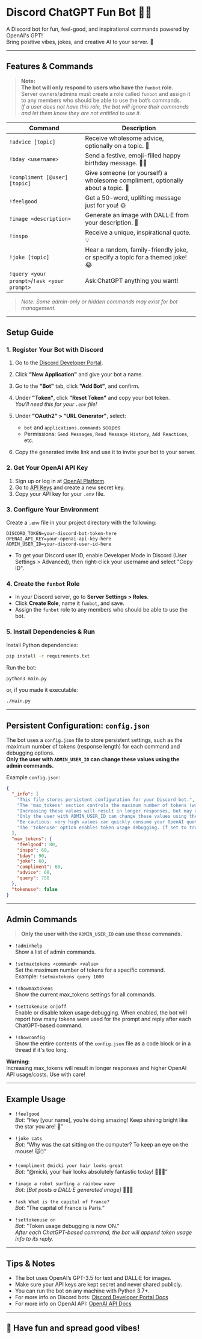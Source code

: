 # Discord ChatGPT Fun Bot 🤖✨

A Discord bot for fun, feel-good, and inspirational commands powered by OpenAI's GPT!  
Bring positive vibes, jokes, and creative AI to your server. 🌈

---

## Features & Commands

> **Note:**  
> **The bot will only respond to users who have the `funbot` role.**  
> Server owners/admins must create a role called `funbot` and assign it to any members who should be able to use the bot’s commands.  
> _If a user does not have this role, the bot will ignore their commands and let them know they are not entitled to use it._

| Command                        | Description                                                                                 |
|--------------------------------|---------------------------------------------------------------------------------------------|
| `!advice [topic]`              | Receive wholesome advice, optionally on a topic. 🧠                                         |
| `!bday <username>`             | Send a festive, emoji-filled happy birthday message. 🎂🎉                                    |
| `!compliment [@user] [topic]`  | Give someone (or yourself) a wholesome compliment, optionally about a topic. 🥰             |
| `!feelgood`                    | Get a 50-word, uplifting message just for you! 🌞                                           |
| `!image <description>`         | Generate an image with DALL·E from your description. 🎨                                    |
| `!inspo`                       | Receive a unique, inspirational quote. 💡                                                   |
| `!joke [topic]`                | Hear a random, family-friendly joke, or specify a topic for a themed joke! 😂               |
| `!query <your prompt>`/`!ask <your prompt>` | Ask ChatGPT anything you want!                                                    |

> _Note: Some admin-only or hidden commands may exist for bot management._

---

## Setup Guide

### 1. Register Your Bot with Discord

1. Go to the [Discord Developer Portal](https://discord.com/developers/applications).
2. Click **"New Application"** and give your bot a name.
3. Go to the **"Bot"** tab, click **"Add Bot"**, and confirm.
4. Under **"Token"**, click **"Reset Token"** and copy your bot token.  
   _You’ll need this for your `.env` file!_

5. Under **"OAuth2" > "URL Generator"**, select:
   - `bot` and `applications.commands` scopes
   - Permissions: `Send Messages`, `Read Message History`, `Add Reactions`, etc.
6. Copy the generated invite link and use it to invite your bot to your server.

### 2. Get Your OpenAI API Key

1. Sign up or log in at [OpenAI Platform](https://platform.openai.com/).
2. Go to [API Keys](https://platform.openai.com/api-keys) and create a new secret key.
3. Copy your API key for your `.env` file.

### 3. Configure Your Environment

Create a `.env` file in your project directory with the following:

```
DISCORD_TOKEN=your-discord-bot-token-here
OPENAI_API_KEY=your-openai-api-key-here
ADMIN_USER_ID=your-discord-user-id-here
```

- To get your Discord user ID, enable Developer Mode in Discord (User Settings > Advanced), then right-click your username and select "Copy ID".

### 4. Create the `funbot` Role

- In your Discord server, go to **Server Settings > Roles**.
- Click **Create Role**, name it `funbot`, and save.
- Assign the `funbot` role to any members who should be able to use the bot.

### 5. Install Dependencies & Run

Install Python dependencies:

```sh
pip install -r requirements.txt
```

Run the bot:

```sh
python3 main.py
```
or, if you made it executable:
```sh
./main.py
```

---

## Persistent Configuration: `config.json`

The bot uses a `config.json` file to store persistent settings, such as the maximum number of tokens (response length) for each command and debugging options.  
**Only the user with `ADMIN_USER_ID` can change these values using the admin commands.**

Example `config.json`:

```json
{
  "_info": [
    "This file stores persistent configuration for your Discord bot.",
    "The 'max_tokens' section controls the maximum number of tokens (words/characters) returned by OpenAI for each command.",
    "Increasing these values will result in longer responses, but may also increase your OpenAI API usage and costs.",
    "Only the user with ADMIN_USER_ID can change these values using the bot's admin commands.",
    "Be cautious: very high values can quickly consume your OpenAI quota or incur unexpected charges.",
    "The 'tokenuse' option enables token usage debugging. If set to true, the bot will report token usage after each ChatGPT-based command."
  ],
  "max_tokens": {
    "feelgood": 80,
    "inspo": 60,
    "bday": 90,
    "joke": 60,
    "compliment": 60,
    "advice": 60,
    "query": 750
  },
  "tokenuse": false
}
```

---

## Admin Commands

> **Only the user with the `ADMIN_USER_ID` can use these commands.**

- `!adminhelp`  
  Show a list of admin commands.

- `!setmaxtokens <command> <value>`  
  Set the maximum number of tokens for a specific command.  
  Example: `!setmaxtokens query 1000`

- `!showmaxtokens`  
  Show the current max_tokens settings for all commands.

- `!settokenuse on|off`  
  Enable or disable token usage debugging. When enabled, the bot will report how many tokens were used for the prompt and reply after each ChatGPT-based command.

- `!showconfig`  
  Show the entire contents of the `config.json` file as a code block or in a thread if it's too long.

**Warning:**  
Increasing max_tokens will result in longer responses and higher OpenAI API usage/costs. Use with care!

---

## Example Usage

- `!feelgood`  
  _Bot:_ “Hey [your name], you’re doing amazing! Keep shining bright like the star you are! 🌟”

- `!joke cats`  
  _Bot:_ “Why was the cat sitting on the computer? To keep an eye on the mouse! 🐱🖱️”

- `!compliment @micki your hair looks great`  
  _Bot:_ “@micki, your hair looks absolutely fantastic today! 💇‍♀️✨”

- `!image a robot surfing a rainbow wave`  
  _Bot:_ _[Bot posts a DALL·E generated image]_ 🌊🤖🌈

- `!ask What is the capital of France?`  
  _Bot:_ “The capital of France is Paris.”

- `!settokenuse on`  
  _Bot:_ "Token usage debugging is now ON."  
  _After each ChatGPT-based command, the bot will append token usage info to its reply._

---

## Tips & Notes

- The bot uses OpenAI’s GPT-3.5 for text and DALL·E for images.
- Make sure your API keys are kept secret and never shared publicly.
- You can run the bot on any machine with Python 3.7+.
- For more info on Discord bots: [Discord Developer Portal Docs](https://discord.com/developers/docs/intro)
- For more info on OpenAI API: [OpenAI API Docs](https://platform.openai.com/docs/)

---

## 🎉 Have fun and spread good vibes!
